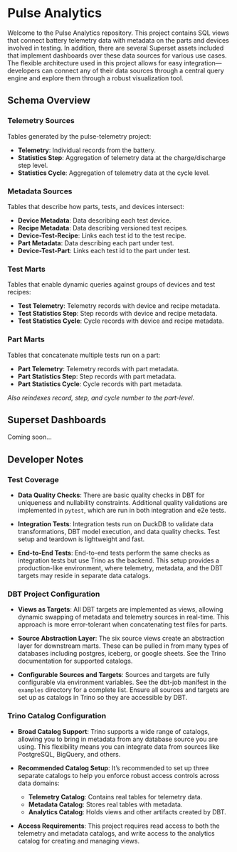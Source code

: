 # Pulse Analytics

Welcome to the Pulse Analytics repository. This project contains SQL views that connect battery telemetry data with metadata on the parts and devices involved in testing. In addition, there are several Superset assets included that implement dashboards over these data sources for various use cases. The flexible architecture used in this project allows for easy integration—developers can connect any of their data sources through a central query engine and explore them through a robust visualization tool.

## Schema Overview

### Telemetry Sources

Tables generated by the pulse-telemetry project:
- **Telemetry**: Individual records from the battery.
- **Statistics Step**: Aggregation of telemetry data at the charge/discharge step level.
- **Statistics Cycle**: Aggregation of telemetry data at the cycle level.

### Metadata Sources

Tables that describe how parts, tests, and devices intersect:
- **Device Metadata**: Data describing each test device.
- **Recipe Metadata**: Data describing versioned test recipes.
- **Device-Test-Recipe**: Links each test id to the test recipe.
- **Part Metadata**: Data describing each part under test.
- **Device-Test-Part**: Links each test id to the part under test.

### Test Marts

Tables that enable dynamic queries against groups of devices and test recipes:
- **Test Telemetry**: Telemetry records with device and recipe metadata.
- **Test Statistics Step**: Step records with device and recipe metadata.
- **Test Statistics Cycle**: Cycle records with device and recipe metadata.

### Part Marts

Tables that concatenate multiple tests run on a part:
- **Part Telemetry**: Telemetry records with part metadata.
- **Part Statistics Step**: Step records with part metadata.
- **Part Statistics Cycle**: Cycle records with part metadata.

*Also reindexes record, step, and cycle number to the part-level.*

## Superset Dashboards

Coming soon...

## Developer Notes

### Test Coverage

- **Data Quality Checks**: There are basic quality checks in DBT for uniqueness and nullability constraints. Additional quality validations are implemented in `pytest`, which are run in both integration and e2e tests.

- **Integration Tests**: Integration tests run on DuckDB to validate data transformations, DBT model execution, and data quality checks. Test setup and teardown is lightweight and fast.

- **End-to-End Tests**: End-to-end tests perform the same checks as integration tests but use Trino as the backend. This setup provides a production-like environment, where telemetry, metadata, and the DBT targets may reside in separate data catalogs.

### DBT Project Configuration

- **Views as Targets**: All DBT targets are implemented as views, allowing dynamic swapping of metadata and telemetry sources in real-time. This approach is more error-tolerant when concatenating test files for parts.

- **Source Abstraction Layer**: The six source views create an abstraction layer for downstream marts. These can be pulled in from many types of databases including postgres, iceberg, or google sheets. See the Trino documentation for supported catalogs.

- **Configurable Sources and Targets**: Sources and targets are fully configurable via environment variables. See the dbt-job manifest in the `examples` directory for a complete list. Ensure all sources and targets are set up as catalogs in Trino so they are accessible by DBT.

### Trino Catalog Configuration

- **Broad Catalog Support**: Trino supports a wide range of catalogs, allowing you to bring in metadata from any database source you are using. This flexibility means you can integrate data from sources like PostgreSQL, BigQuery, and others.

- **Recommended Catalog Setup**: It’s recommended to set up three separate catalogs to help you enforce robust access controls across data domains:
  - **Telemetry Catalog**: Contains real tables for telemetry data.
  - **Metadata Catalog**: Stores real tables with metadata.
  - **Analytics Catalog**: Holds views and other artifacts created by DBT.

- **Access Requirements**: This project requires read access to both the telemetry and metadata catalogs, and write access to the analytics catalog for creating and managing views.
